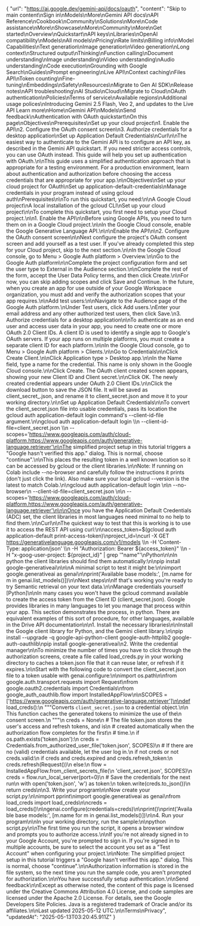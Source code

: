 {
  "url": "https://ai.google.dev/gemini-api/docs/oauth",
  "content": "Skip to main content\nSign in\nModels\nMore\nGemini API docs\nAPI Reference\nCookbook\nCommunity\nSolutions\nMore\nCode assistance\nMore\nShowcase\nMore\nCommunity\nMore\nGet started\nOverview\nQuickstart\nAPI keys\nLibraries\nOpenAI compatibility\nModels\nAll models\nPricing\nRate limits\nBilling info\nModel Capabilities\nText generation\nImage generation\nVideo generation\nLong context\nStructured output\nThinking\nFunction calling\nDocument understanding\nImage understanding\nVideo understanding\nAudio understanding\nCode execution\nGrounding with Google Search\nGuides\nPrompt engineering\nLive API\nContext caching\nFiles API\nToken counting\nFine-tuning\nEmbeddings\nSafety\nResources\nMigrate to Gen AI SDK\nRelease notes\nAPI troubleshooting\nAI Studio\nCloud\nMigrate to Cloud\nOAuth authentication\nPolicies\nTerms of service\nAvailable regions\nAdditional usage polices\nIntroducing Gemini 2.5 Flash, Veo 2, and updates to the Live API Learn more\nHome\nGemini API\nModels\nSend feedback\nAuthentication with OAuth quickstart\nOn this page\nObjectives\nPrerequisites\nSet up your cloud project\n1. Enable the API\n2. Configure the OAuth consent screen\n3. Authorize credentials for a desktop application\nSet up Application Default Credentials\nCurl\n\nThe easiest way to authenticate to the Gemini API is to configure an API key, as described in the Gemini API quickstart. If you need stricter access controls, you can use OAuth instead. This guide will help you set up authentication with OAuth.\n\nThis guide uses a simplified authentication approach that is appropriate for a testing environment. For a production environment, learn about authentication and authorization before choosing the access credentials that are appropriate for your app.\n\nObjectives\nSet up your cloud project for OAuth\nSet up application-default-credentials\nManage credentials in your program instead of using gcloud auth\nPrerequisites\n\nTo run this quickstart, you need:\n\nA Google Cloud project\nA local installation of the gcloud CLI\nSet up your cloud project\n\nTo complete this quickstart, you first need to setup your Cloud project.\n\n1. Enable the API\n\nBefore using Google APIs, you need to turn them on in a Google Cloud project.\n\nIn the Google Cloud console, enable the Google Generative Language API.\n\n\nEnable the API\n\n2. Configure the OAuth consent screen\n\nNext configure the project's OAuth consent screen and add yourself as a test user. If you've already completed this step for your Cloud project, skip to the next section.\n\nIn the Google Cloud console, go to Menu > Google Auth platform > Overview.\n\nGo to the Google Auth platform\n\nComplete the project configuration form and set the user type to External in the Audience section.\n\nComplete the rest of the form, accept the User Data Policy terms, and then click Create.\n\nFor now, you can skip adding scopes and click Save and Continue. In the future, when you create an app for use outside of your Google Workspace organization, you must add and verify the authorization scopes that your app requires.\n\nAdd test users:\n\nNavigate to the Audience page of the Google Auth platform.\nUnder Test users, click Add users.\nEnter your email address and any other authorized test users, then click Save.\n3. Authorize credentials for a desktop application\n\nTo authenticate as an end user and access user data in your app, you need to create one or more OAuth 2.0 Client IDs. A client ID is used to identify a single app to Google's OAuth servers. If your app runs on multiple platforms, you must create a separate client ID for each platform.\n\nIn the Google Cloud console, go to Menu > Google Auth platform > Clients.\n\nGo to Credentials\n\nClick Create Client.\n\nClick Application type > Desktop app.\n\nIn the Name field, type a name for the credential. This name is only shown in the Google Cloud console.\n\nClick Create. The OAuth client created screen appears, showing your new Client ID and Client secret.\n\nClick OK. The newly created credential appears under OAuth 2.0 Client IDs.\n\nClick the download button to save the JSON file. It will be saved as client_secret_<identifier>.json, and rename it to client_secret.json and move it to your working directory.\n\nSet up Application Default Credentials\n\nTo convert the client_secret.json file into usable credentials, pass its location the gcloud auth application-default login command's --client-id-file argument.\n\ngcloud auth application-default login \\\n    --client-id-file=client_secret.json \\\n    --scopes='https://www.googleapis.com/auth/cloud-platform,https://www.googleapis.com/auth/generative-language.retriever'\n\nThe simplified project setup in this tutorial triggers a \"Google hasn't verified this app.\" dialog. This is normal, choose \"continue\".\n\nThis places the resulting token in a well known location so it can be accessed by gcloud or the client libraries.\n\nNote: If running on Colab include --no-browser and carefully follow the instructions it prints (don't just click the link). Also make sure your local gcloud --version is the latest to match Colab.\n\ngcloud auth application-default login \n\n    --no-browser\n    --client-id-file=client_secret.json \n\n    --scopes='https://www.googleapis.com/auth/cloud-platform,https://www.googleapis.com/auth/generative-language.retriever'\n\n\nOnce you have the Application Default Credentials (ADC) set, the client libraries in most languages need minimal to no help to find them.\n\nCurl\n\nThe quickest way to test that this is working is to use it to access the REST API using curl:\n\naccess_token=$(gcloud auth application-default print-access-token)\nproject_id=<MY PROJECT ID>\ncurl -X GET https://generativelanguage.googleapis.com/v1/models \\\n    -H 'Content-Type: application/json' \\\n    -H \"Authorization: Bearer ${access_token}\" \\\n    -H \"x-goog-user-project: ${project_id}\" | grep '\"name\"'\nPython\n\nIn python the client libraries should find them automatically:\n\npip install google-generativeai\n\n\nA minimal script to test it might be:\n\nimport google.generativeai as genai\n\nprint('Available base models:', [m.name for m in genai.list_models()])\n\nNext steps\n\nIf that's working you're ready to try Semantic retrieval on your text data.\n\nManage credentials yourself [Python]\n\nIn many cases you won't have the gcloud command available to create the access token from the Client ID (client_secret.json). Google provides libraries in many languages to let you manage that process within your app. This section demonstrates the process, in python. There are equivalent examples of this sort of procedure, for other languages, available in the Drive API documentation\n\n1. Install the necessary libraries\n\nInstall the Google client library for Python, and the Gemini client library.\n\npip install --upgrade -q google-api-python-client google-auth-httplib2 google-auth-oauthlib\npip install google-generativeai\n2. Write the credential manager\n\nTo minimize the number of times you have to click through the authorization screens, create a file called load_creds.py in your working directory to caches a token.json file that it can reuse later, or refresh if it expires.\n\nStart with the following code to convert the client_secret.json file to a token usable with genai.configure:\n\nimport os.path\n\nfrom google.auth.transport.requests import Request\nfrom google.oauth2.credentials import Credentials\nfrom google_auth_oauthlib.flow import InstalledAppFlow\n\nSCOPES = ['https://www.googleapis.com/auth/generative-language.retriever']\n\ndef load_creds():\n    \"\"\"Converts `client_secret.json` to a credential object.\n\n    This function caches the generated tokens to minimize the use of the\n    consent screen.\n    \"\"\"\n    creds = None\n    # The file token.json stores the user's access and refresh tokens, and is\n    # created automatically when the authorization flow completes for the first\n    # time.\n    if os.path.exists('token.json'):\n        creds = Credentials.from_authorized_user_file('token.json', SCOPES)\n    # If there are no (valid) credentials available, let the user log in.\n    if not creds or not creds.valid:\n        if creds and creds.expired and creds.refresh_token:\n            creds.refresh(Request())\n        else:\n            flow = InstalledAppFlow.from_client_secrets_file(\n                'client_secret.json', SCOPES)\n            creds = flow.run_local_server(port=0)\n        # Save the credentials for the next run\n        with open('token.json', 'w') as token:\n            token.write(creds.to_json())\n    return creds\n\n3. Write your program\n\nNow create your script.py:\n\nimport pprint\nimport google.generativeai as genai\nfrom load_creds import load_creds\n\ncreds = load_creds()\n\ngenai.configure(credentials=creds)\n\nprint()\nprint('Available base models:', [m.name for m in genai.list_models()])\n\n4. Run your program\n\nIn your working directory, run the sample:\n\npython script.py\n\nThe first time you run the script, it opens a browser window and prompts you to authorize access.\n\nIf you're not already signed in to your Google Account, you're prompted to sign in. If you're signed in to multiple accounts, be sure to select the account you set as a \"Test Account\" when configuring your project.\n\nNote: The simplified project setup in this tutorial triggers a \"Google hasn't verified this app.\" dialog. This is normal, choose \"continue\".\n\nAuthorization information is stored in the file system, so the next time you run the sample code, you aren't prompted for authorization.\n\nYou have successfully setup authentication.\n\nSend feedback\n\nExcept as otherwise noted, the content of this page is licensed under the Creative Commons Attribution 4.0 License, and code samples are licensed under the Apache 2.0 License. For details, see the Google Developers Site Policies. Java is a registered trademark of Oracle and/or its affiliates.\n\nLast updated 2025-05-12 UTC.\n\nTerms\nPrivacy",
  "updatedAt": "2025-05-13T03:20:45.911Z"
}